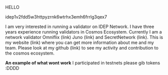HELLO

idep1v2fdd5w3httpyzrnk6wtrhx3emh6frrlg3qex7


I am very interested in running a validator on IDEP Network. I have three years experience running validators in Cosmos Ecosystem. Currently I am a network validator Omniflix (link) Juno (link) and SecretNetwork (link). This is my website (link) where you can get more information about me and my team. Please look at my github (link) to see my activity and contribution to the cosmos ecosystem.



**An example of what wont work**
I participated in testnets please gib tokens :DDDD
